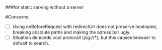 ###for static serving without a server

#Concerns:
- [ ] Using onBeforeRequest with redirectUrl does not preserve hostname, breaking absolute paths and making the adress bar ugly.
- [ ] Situation demands cool protocall (zig://*), but this causes browser to defualt to search.
